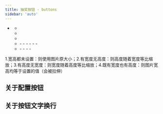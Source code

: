 ```yaml
---
title: 抽奖按钮 - buttons
sidebar: 'auto'
---
```


- <Describe name="buttons?: Array<object>" mean="抽奖按钮列表" />

  - <Describe name="radius?: string" mean="按钮半径" desc="" />
  - <Describe name="pointer?: boolean" mean="是否显示指针" desc="默认为 false" />
  - <Describe name="background?: string" mean="按钮背景色" desc="可继承 defaultStyle 背景色，默认为 '#fff'" />

  - <Describe name="fonts?: Array<object>" mean="文字列表" />
    - <Describe name="text: string" mean="字体内容" desc="可以使用 \n 用来换行" :isRequire="true" />
    - <Describe name="top?: string | number" mean="距离顶部的高度" desc="格式为：20 | '20px' | '20%'，默认为 0" />
    - <Describe name="fontColor?: string" mean="字体颜色" desc="可继承 defaultStyle 字体颜色，默认为 '#000'" />
    - <Describe name="fontSize?: string" mean="字体大小(px)" desc="可继承 defaultStyle 字体大小，默认为 '22px'" />
    - <Describe name="fontStyle?: string" mean="字体样式" desc="可继承 defaultStyle 字体样式，默认为 'sans-serif'" />
    - <Describe name="lineHeight?: string" mean="字体行高" desc="默认等于字体大小" />

  - <Describe name="imgs?: Array<object>" mean="图片列表" />
    - <Describe name="src: string" mean="图片路径" :isRequire="true" />
    - <Describe name="top?: string | number" mean="离圆心的距离" desc="格式为：20 | '20px' | '20%'，默认为 0" />
    - <Describe name="width?: string" mean="图片宽度" desc="关于图片宽高有四种可能" />
    - <Describe name="height?: string" mean="图片高度" desc="关于图片宽高有四种可能" />

1.宽高都未设置：则使用图片原大小；2.有宽度无高度：则高度随着宽度等比缩放；3.有高度无宽度：则宽度随着高度等比缩放；4.既有宽度也有高度：则图片宽高均等于设置的值（会被拉伸）

## 关于配置按钮

<Exhibition>
  <template v-slot:code>
    <wheel-buttons1 />
  </template>
  <template v-slot:text>
    <li><code>buttons</code>的绘制顺序为从上到下，所以要注意半径的大小，以免下面的按钮过大，把后面的按钮覆盖掉</li>
    <li><code>pointer</code>属性控制 item 是否显示指针，如果你想要一个炫酷的指针，那你可以通过引入 img 的方式来实现</li>
    <li>我通常建议你在最后一个按钮里面绘制文字或图片，来避免被覆盖掉</li>
  </template>
</Exhibition>

<RecoDemo :collapse="true">
  <template slot="code-vue">
    <<< @/.vuepress/components/wheel/buttons1.vue
  </template>
</RecoDemo>

## 关于按钮文字换行

<Exhibition>
  <template v-slot:code>
    <wheel-buttons2 />
  </template>
  <template v-slot:text>
    <li>按钮文字不会自动换行，没有<code>wordWrap</code>和<code>lengthLimit</code>属性</li>
    <li>如果文字超出了按钮区域，你可以使用<code>\n</code>进行手动换行</li>
  </template>
</Exhibition>

<RecoDemo :collapse="true">
  <template slot="code-vue">
    <<< @/.vuepress/components/wheel/buttons2.vue
  </template>
</RecoDemo>
